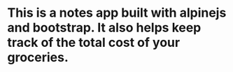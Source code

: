 # This is a notes app built with alpinejs and bootstrap. It also helps keep track of the total cost of your groceries.

